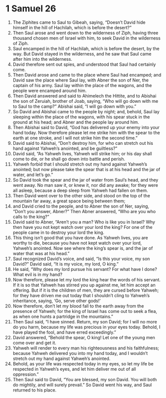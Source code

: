﻿
# 1 Samuel 26
1. The Ziphites came to Saul to Gibeah, saying, “Doesn’t David hide himself in the hill of Hachilah, which is before the desert?” 
2. Then Saul arose and went down to the wilderness of Ziph, having three thousand chosen men of Israel with him, to seek David in the wilderness of Ziph. 
3. Saul encamped in the hill of Hachilah, which is before the desert, by the way. But David stayed in the wilderness, and he saw that Saul came after him into the wilderness. 
4. David therefore sent out spies, and understood that Saul had certainly come. 
5. Then David arose and came to the place where Saul had encamped; and David saw the place where Saul lay, with Abner the son of Ner, the captain of his army. Saul lay within the place of the wagons, and the people were encamped around him. 
6. Then David answered and said to Ahimelech the Hittite, and to Abishai the son of Zeruiah, brother of Joab, saying, “Who will go down with me to Saul to the camp?” Abishai said, “I will go down with you.” 
7. So David and Abishai came to the people by night; and, behold, Saul lay sleeping within the place of the wagons, with his spear stuck in the ground at his head; and Abner and the people lay around him. 
8. Then Abishai said to David, “God has delivered up your enemy into your hand today. Now therefore please let me strike him with the spear to the earth at one stroke, and I will not strike him the second time.” 
9. David said to Abishai, “Don’t destroy him, for who can stretch out his hand against Yahweh’s anointed, and be guiltless?” 
10. David said, “As Yahweh lives, Yahweh will strike him; or his day shall come to die, or he shall go down into battle and perish. 
11. Yahweh forbid that I should stretch out my hand against Yahweh’s anointed; but now please take the spear that is at his head and the jar of water, and let’s go.” 
12. So David took the spear and the jar of water from Saul’s head, and they went away. No man saw it, or knew it, nor did any awake; for they were all asleep, because a deep sleep from Yahweh had fallen on them. 
13. Then David went over to the other side, and stood on the top of the mountain far away, a great space being between them; 
14. and David cried to the people, and to Abner the son of Ner, saying, “Don’t you answer, Abner?” Then Abner answered, “Who are you who calls to the king?” 
15. David said to Abner, “Aren’t you a man? Who is like you in Israel? Why then have you not kept watch over your lord the king? For one of the people came in to destroy your lord the king. 
16. This thing isn’t good that you have done. As Yahweh lives, you are worthy to die, because you have not kept watch over your lord, Yahweh’s anointed. Now see where the king’s spear is, and the jar of water that was at his head.” 
17. Saul recognized David’s voice, and said, “Is this your voice, my son David?” David said, “It is my voice, my lord, O king.” 
18. He said, “Why does my lord pursue his servant? For what have I done? What evil is in my hand? 
19. Now therefore, please let my lord the king hear the words of his servant. If it is so that Yahweh has stirred you up against me, let him accept an offering. But if it is the children of men, they are cursed before Yahweh; for they have driven me out today that I shouldn’t cling to Yahweh’s inheritance, saying, ‘Go, serve other gods!’ 
20. Now therefore, don’t let my blood fall to the earth away from the presence of Yahweh; for the king of Israel has come out to seek a flea, as when one hunts a partridge in the mountains.” 
21. Then Saul said, “I have sinned. Return, my son David; for I will no more do you harm, because my life was precious in your eyes today. Behold, I have played the fool, and have erred exceedingly.” 
22. David answered, “Behold the spear, O king! Let one of the young men come over and get it. 
23. Yahweh will render to every man his righteousness and his faithfulness; because Yahweh delivered you into my hand today, and I wouldn’t stretch out my hand against Yahweh’s anointed. 
24. Behold, as your life was respected today in my eyes, so let my life be respected in Yahweh’s eyes, and let him deliver me out of all oppression.” 
25. Then Saul said to David, “You are blessed, my son David. You will both do mightily, and will surely prevail.” So David went his way, and Saul returned to his place. 
